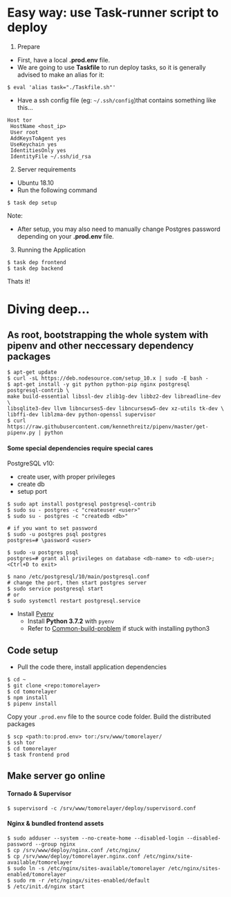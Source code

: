 # Easy way: use Task-runner script to deploy

1. Prepare
- First, have a local **.prod.env** file.
- We are going to use **Taskfile** to run deploy tasks, so it is generally advised to make an alias for it:
``` shell
$ eval 'alias task="./Taskfile.sh"'
```
- Have a ssh config file (eg: `~/.ssh/config`)that contains something like this...
```
Host tor
 HostName <host_ip>
 User root
 AddKeysToAgent yes
 UseKeychain yes
 IdentitiesOnly yes
 IdentityFile ~/.ssh/id_rsa
```

2. Server requirements
- Ubuntu 18.10
- Run the following command
``` shell
$ task dep setup
```

Note:
- After setup, you may also need to manually change Postgres password depending on your **.prod.env** file.

3. Running the Application
``` shell
$ task dep frontend
$ task dep backend
```

Thats it!



# Diving deep...
## As root, bootstrapping the whole system with pipenv and other neccessary dependency packages
``` shell
$ apt-get update
$ curl -sL https://deb.nodesource.com/setup_10.x | sudo -E bash -
$ apt-get install -y git python python-pip nginx postgresql postgresql-contrib \
make build-essential libssl-dev zlib1g-dev libbz2-dev libreadline-dev \
libsqlite3-dev llvm libncurses5-dev libncursesw5-dev xz-utils tk-dev \
libffi-dev liblzma-dev python-openssl supervisor
$ curl https://raw.githubusercontent.com/kennethreitz/pipenv/master/get-pipenv.py | python
```

#### Some special dependencies require special cares
PostgreSQL v10:
- create user, with proper privileges
- create db
- setup port
``` shell
$ sudo apt install postgresql postgresql-contrib
$ sudo su - postgres -c "createuser <user>"
$ sudo su - postgres -c "createdb <db>"

# if you want to set password
$ sudo -u postgres psql postgres
postgres=# \password <user>

$ sudo -u postgres psql
postgres=# grant all privileges on database <db-name> to <db-user>;
<Ctrl+D to exit>

$ nano /etc/postgresql/10/main/postgresql.conf
# change the port, then start postgres server
$ sudo service postgresql start
# or
$ sudo systemctl restart postgresql.service
```

- Install [Pyenv](https://github.com/pyenv/pyenv#installation )
  - Install **Python 3.7.2** with `pyenv`
  - Refer to [Common-build-problem](https://github.com/pyenv/pyenv/wiki/Common-build-problems ) if stuck with installing python3


## Code setup
- Pull the code there, install application dependencies
```shell
$ cd ~
$ git clone <repo:tomorelayer>
$ cd tomorelayer
$ npm install
$ pipenv install
```

Copy your `.prod.env` file to the source code folder. Build the distributed packages
```shell
$ scp <path:to:prod.env> tor:/srv/www/tomorelayer/
$ ssh tor
$ cd tomorelayer
$ task frontend prod
```


## Make server go online
#### Tornado & Supervisor
```shell
$ supervisord -c /srv/www/tomorelayer/deploy/supervisord.conf
```

#### Nginx & bundled frontend assets
```shell
$ sudo adduser --system --no-create-home --disabled-login --disabled-password --group nginx
$ cp /srv/www/deploy/nginx.conf /etc/nginx/
$ cp /srv/www/deploy/tomorelayer.nginx.conf /etc/nginx/site-available/tomorelayer
$ sudo ln -s /etc/nginx/sites-available/tomorelayer /etc/nginx/sites-enabled/tomorelayer
$ sudo rm -r /etc/ngingx/sites-enabled/default
$ /etc/init.d/nginx start
```
